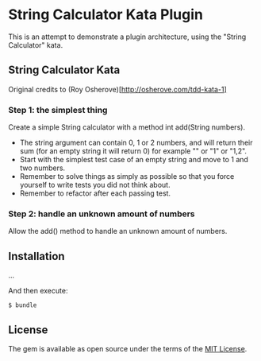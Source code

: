 # String Calculator Kata Plugin

This is an attempt to demonstrate a plugin architecture, using the "String Calculator" kata.

## String Calculator Kata

Original credits to (Roy Osherove)[http://osherove.com/tdd-kata-1]

### Step 1: the simplest thing

Create a simple String calculator with a method int add(String numbers).

- The string argument can contain 0, 1 or 2 numbers, and will return their sum (for an empty string it will return 0) for example "" or "1" or "1,2".
- Start with the simplest test case of an empty string and move to 1 and two numbers.
- Remember to solve things as simply as possible so that you force yourself to write tests you did not think about.
- Remember to refactor after each passing test.

### Step 2: handle an unknown amount of numbers

Allow the add() method to handle an unknown amount of numbers.

## Installation

...

And then execute:

    $ bundle

## License

The gem is available as open source under the terms of the [MIT License](https://opensource.org/licenses/MIT).
